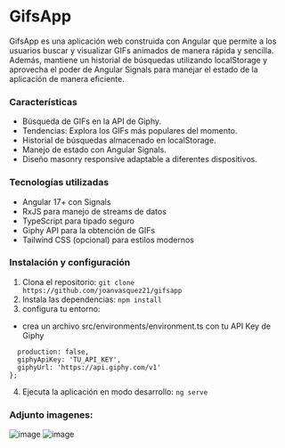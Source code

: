 # GifsApp 

GifsApp es una aplicación web construida con Angular que permite a los usuarios buscar y visualizar GIFs animados de manera rápida y sencilla. Además, mantiene un historial de búsquedas utilizando localStorage y aprovecha el poder de Angular Signals para manejar el estado de la aplicación de manera eficiente.

### Características
- Búsqueda de GIFs en la API de Giphy.
- Tendencias: Explora los GIFs más populares del momento.
- Historial de búsquedas almacenado en localStorage.
-  Manejo de estado con Angular Signals.
-  Diseño masonry responsive adaptable a diferentes dispositivos.

###  Tecnologías utilizadas
- Angular 17+ con Signals
- RxJS para manejo de streams de datos
- TypeScript para tipado seguro
- Giphy API para la obtención de GIFs
- Tailwind CSS (opcional) para estilos modernos
###  Instalación y configuración
1. Clona el repositorio: 
``` git clone https://github.com/joanvasquez21/gifsapp ```
2. Instala las dependencias: 
``` npm install ```
3. configura tu entorno:
- crea  un archivo src/environments/environment.ts con tu API Key de Giphy
```export const environment = {
  production: false,
  giphyApiKey: 'TU_API_KEY',
  giphyUrl: 'https://api.giphy.com/v1'
};
```
4. Ejecuta la aplicación en modo desarrollo:
```ng serve ```
### Adjunto imagenes:
![image](https://github.com/user-attachments/assets/9d1ee4db-02b0-4e79-9603-94feda3dbc60)
![image](https://github.com/user-attachments/assets/37dbeee6-8e28-4450-8112-907981000938)
